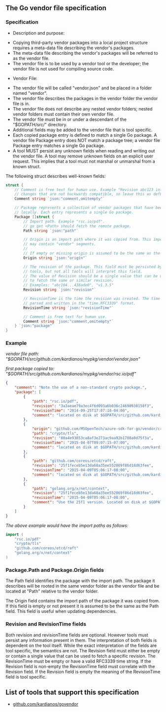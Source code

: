 ## The Go vendor file specification

### Specification
 * Description and purpose:
  - Copying third-party vendor packages into a local project structure requires
    a meta-data file describing the vendor's packages.
  - The meta-data file describing the vendor's packages will be referred to as
    the vendor file.
  - The vendor file is to be used by a vendor tool or the developer; the vendor
    file is not used for compiling source code.
 * Vendor File:
  - The vendor file will be called "vendor.json" and be placed in a folder
    named "vendor".
  - The vendor file describes the packages in the vendor folder the vendor file is in.
  - The vendor file does not describe any nested vendor folders; nested vendor
    folders must contain their own vendor file.
  - The vendor file must be in or under a descendant of the "$GOPATH/src/" directory.
  - Additional fields may be added to the vendor file that is tool specific.
  - Each copied package entry is defined to match a single Go package. A
    vendor file Package entry does NOT match a package tree; a vendor file
	Package entry matches a single Go package.
  - A tool MUST persist any unknown fields when reading and writing out the
    vendor file. A tool may remove unknown fields on an explicit user request.
	This implies that a tool must not marshal or unmarshal from a known struct.

The following struct describes well-known fields:
```go
struct {
	// Comment is free text for human use. Example "Revision abc123 introduced
	// changes that are not backwards compatible, so leave this as def876."
	Comment string `json:"comment,omitempty"`

	// Package represents a collection of vendor packages that have been copied
	// locally. Each entry represents a single Go package.
	Package []struct {
		// Import path. Example "rsc.io/pdf".
		// go get <Path> should fetch the remote package.
		Path string `json:"path"`

		// Origin is an import path where it was copied from. This import path
		// may contain "vendor" segments.
		// 
		// If empty or missing origin is assumed to be the same as the Path field.
		Origin string `json:"origin"`

		// The revision of the package. This field must be persisted by all
		// tools, but not all tools will interpret this field.
		// The value of Revision should be a single value that can be used
		// to fetch the same or similar revision.
		// Examples: "abc104...438ade0", "v1.3.5"
		Revision string `json:"revision"`

		// RevisionTime is the time the revision was created. The time should be
		// parsed and written in the "time.RFC3339" format.
		RevisionTime string `json:"revisionTime"`

		// Comment is free text for human use.
		Comment string `json:"comment,omitempty"`
	} `json:"package"`
}
```

### Example
*vendor file path: "$GOPATH/src/github.com/kardianos/mypkg/vendor/vendor.json"*

*first package copied to: "$GOPATH/src/github.com/kardianos/mypkg/vendor/rsc.io/pdf"*

```json
{
	"comment": "Note the use of a non-standard crypto package.",
	"package": [
		{
			"path": "rsc.io/pdf",
			"revision": "3a3aeae79a3ec4f6d093a6b036c24698938158f3",
			"revisionTime": "2014-09-25T17:07:18-04:00",
			"comment": "located on disk at $GOPATH/src/github.com/kardianos/mypkg/vendor/rsc.io/pdf"
		},
		{
			"origin": "github.com/MSOpenTech/azure-sdk-for-go/vendor/crypto/tls",
			"path": "crypto/tls",
			"revision": "80a4e93853ca8af3e273ac9aa92b1708a0d75f3a",
			"revisionTime": "2015-04-07T09:07:15-07:00",
			"comment": "located on disk at $GOPATH/src/github.com/kardianos/mypkg/vendor/crypto/tls"
		},
		{
			"path": "github.com/coreos/etcd/raft",
			"revision": "25f1feceb5e13da68a35ee552069f86d18d63fee",
			"revisionTime": "2015-04-09T05:06:17-08:00",
			"comment": "located on disk at $GOPATH/src/github.com/kardianos/mypkg/vendor/github.com/coreos/etcd/raft"
		},
		{
			"path": "golang.org/x/net/context",
			"revision": "25f1feceb5e13da68a35ee552069f86d18d63fee",
			"revisionTime": "2015-04-09T05:06:17-08:00",
			"comment": "Use the 25f1 version. Located on disk at $GOPATH/src/github.com/kardianos/mypkg/vendor/golang.org/x/net/context"
		}
	]
}
```
*The above example would have the import paths as follows:*
```go
import (
	"rsc.io/pdf"
	"crypto/tls"
	"github.com/coreos/etcd/raft"
	"golang.org/x/net/context"
)
```

### Package.Path and Package.Origin fields
The Path field identifies the package with the import path. The package it
describes will be rooted in the same vendor folder as the vendor file and be
located at "Path" relative to the vendor folder.

The Origin field contains the import path of the package it was copied from.
If this field is empty or not present it is assumed to be the same as the Path
field. This field is useful when updating dependencies.

### Revision and RevisionTime fields
Both revision and revisionTime fields are optional. However tools must persist any information
present in them. The interpretation of both fields is dependent on the tool
itself. While the exact interpretation of the fields are tool specific, the
semantics are not. The Revision field must either be empty or contain a single
value that can be used to fetch a specific revision. The RevisionTime must be
empty or have a valid RFC3339 time string. If the Revision field is non-empty
the RevisionTime field must correlate with the Revision field. If the Revision
field is empty the meaning of the RevisionTime field is tool specific.

## List of tools that support this specification
 * [github.com/kardianos/govendor](https://github.com/kardianos/govendor)
